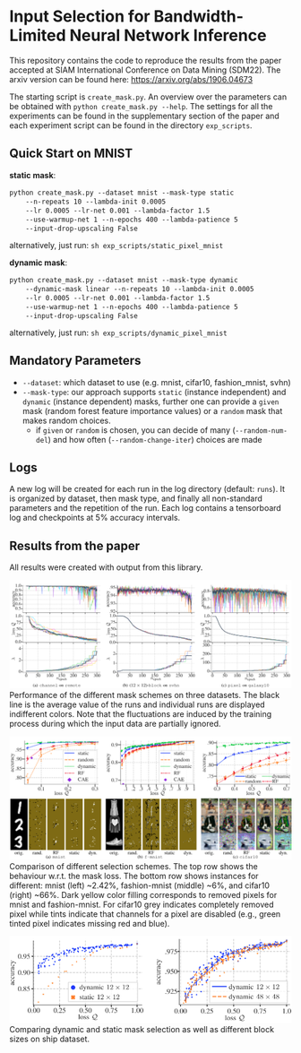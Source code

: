 # Input Selection for Bandwidth-Limited Neural Network Inference
This repository contains the code to reproduce the results from the paper accepted at SIAM International Conference on Data Mining (SDM22).
The arxiv version can be found here: https://arxiv.org/abs/1906.04673

The starting script is ``create_mask.py``. 
An overview over the parameters can be obtained with ``python create_mask.py --help``.
The settings for all the experiments can be found in the supplementary section of the paper and each experiment script can be found in the directory ``exp_scripts``.


## Quick Start on MNIST

**static mask**:
```
python create_mask.py --dataset mnist --mask-type static
    --n-repeats 10 --lambda-init 0.0005
    --lr 0.0005 --lr-net 0.001 --lambda-factor 1.5
    --use-warmup-net 1 --n-epochs 400 --lambda-patience 5 
    --input-drop-upscaling False
```
alternatively, just run: ```sh exp_scripts/static_pixel_mnist```

**dynamic mask**:
```
python create_mask.py --dataset mnist --mask-type dynamic
    --dynamic-mask linear --n-repeats 10 --lambda-init 0.0005
    --lr 0.0005 --lr-net 0.001 --lambda-factor 1.5
    --use-warmup-net 1 --n-epochs 400 --lambda-patience 5 
    --input-drop-upscaling False
```
alternatively, just run: ```sh exp_scripts/dynamic_pixel_mnist```

## Mandatory Parameters
- ```--dataset```: which dataset to use (e.g. mnist, cifar10, fashion_mnist, svhn)
- ```--mask-type```: our approach supports ``static`` (instance independent) and ``dynamic`` (instance dependent) masks,
 further one can provide a ``given`` mask (random forest feature importance values) or
 a ``random`` mask that makes random choices.
    - if ``given`` or ``random`` is chosen, you can decide of many (``--random-num-del``) and 
    how often (``--random-change-iter``) choices are made
    
## Logs
A new log will be created for each run in the log directory (default: ``runs``).
It is organized by dataset, then mask type, and finally all non-standard parameters and the repetition of the run.
Each log contains a tensorboard log and checkpoints at 5% accuracy intervals.

## Results from the paper 
All results were created with output from this library.

![static mask results](images/static-mask-results.png)
Performance of the different mask schemes on three datasets. The black line is the average value of the runs and individual runs are displayed indifferent colors. Note that the fluctuations are induced by the training process during which the input data are partially ignored.


![img.png](images/comparison.png)
Comparison of different selection schemes.
The top row shows the behaviour w.r.t. the mask loss. The bottom row shows instances for different: mnist (left) ~2.42%, fashion-mnist (middle) ~6%, and cifar10 (right) ~66%.
Dark yellow color filling corresponds to removed pixels for mnist and fashion-mnist.
For cifar10 grey indicates completely removed pixel while tints indicate that channels for a pixel are disabled (e.g., green tinted pixel indicates missing red and blue).

![img.png](images/dynamic-mask-results.png)
Comparing dynamic and static mask selection as well as different block sizes on ship dataset.
